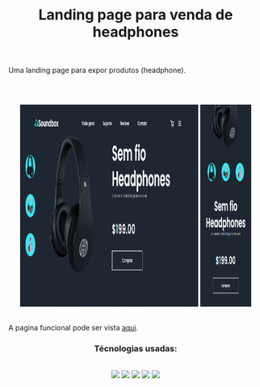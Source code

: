 <h1 align='center'> Landing page para venda de headphones</h1><br>

<p>Uma landing page para expor produtos (headphone).</p><br>

##

<div align='center'>
  <a href='https://landing-page-para-venda-de-headphones.vercel.app/'><img width='70%' height='400px' src='./img/projeto.png'></a>
  <a href='https://landing-page-para-venda-de-headphones.vercel.app/'><img width='20%' height='400px' src='./img/projeto-mobile.png'></a>
</div>

##

<p> A pagina funcional pode ser vista <a href='https://landing-page-para-venda-de-headphones.vercel.app/'>aqui</a>.</p>

<h3 align='center'>Técnologias usadas:</h3><br>

<div align='center' style='diplay: inline-block'>
  <img aling='center' widht='50' height='50' src="https://cdn.jsdelivr.net/gh/devicons/devicon/icons/html5/html5-original.svg"/>
  <img aling='center' widht='50' height='50' src="https://cdn.jsdelivr.net/gh/devicons/devicon/icons/css3/css3-original.svg"/>
  <img aling='center' widht='50' height='50' src="https://cdn.jsdelivr.net/gh/devicons/devicon/icons/sass/sass-original.svg"/>
  <img aling='center' widht='50' height='50' src="https://cdn.jsdelivr.net/gh/devicons/devicon/icons/javascript/javascript-original.svg"/>
  <img aling='center' widht='50' height='50' src="https://cdn.jsdelivr.net/gh/devicons/devicon/icons/jquery/jquery-plain-wordmark.svg" /> 
</div><br>
